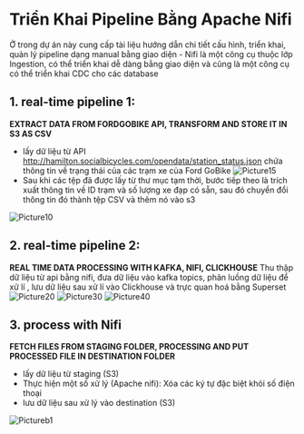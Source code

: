 # **Triển Khai Pipeline Bằng Apache Nifi**
Ở trong dự án này cung cấp tài liệu hướng dẫn chi tiết cấu hình, triển khai, quản lý pipeline dạng manual bằng giao diện - Nifi là một công cụ thuộc lớp Ingestion, có thể triển khai dễ dàng bằng giao diện và cũng là một công cụ có thể triển khai CDC cho các database

## **1. real-time pipeline 1:**
**EXTRACT DATA FROM FORDGOBIKE API, TRANSFORM AND STORE IT IN S3 AS CSV**
  -	lấy dữ liệu từ API http://hamilton.socialbicycles.com/opendata/station_status.json chứa thông tin về trạng thái của các trạm xe của Ford GoBike
    ![Picture15](https://github.com/user-attachments/assets/d010b55d-f422-4ebe-a906-410fcf8a950d)
  - Sau khi các tệp đã được lấy từ thư mục tạm thời, bước tiếp theo là trích xuất thông tin về ID trạm và số lượng xe đạp có sẵn, sau đó chuyển đổi thông tin đó thành tệp CSV và thêm nó vào s3

![Picture10](https://github.com/user-attachments/assets/68d89ab2-e59b-496d-b322-89163468f8f1)

## **2. real-time pipeline 2:**
**REAL TIME DATA PROCESSING WITH KAFKA, NIFI, CLICKHOUSE**
Thu thập dữ liệu từ api bằng nifi, đưa dữ liệu vào kafka topics, phân luồng dữ liệu để xử lí , lưu dữ liệu sau xử lí vào Clickhouse và trực quan hoá bằng Superset
![Picture20](https://github.com/user-attachments/assets/5c4b3531-932b-4cac-8c4d-285830752a43)
![Picture30](https://github.com/user-attachments/assets/628b77f0-09a2-4e80-8733-8d8c7f4fa54c)
![Picture40](https://github.com/user-attachments/assets/682faee8-b648-4bb2-abe8-038905a7683d)


## **3. process with Nifi**
**FETCH FILES FROM STAGING FOLDER, PROCESSING AND PUT PROCESSED FILE IN DESTINATION FOLDER**
  - lấy dữ liệu từ staging (S3)
  - Thực hiện một số xử lý (Apache nifi): Xóa các ký tự đặc biệt khỏi số điện thoại
  - lưu dữ liệu sau xử lý vào destination (S3)

![Pictureb1](https://github.com/user-attachments/assets/bd77a217-7017-4e3d-836b-d558a2777f80)
